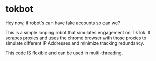 # tokbot
Hey now, if robot's can have fake accounts so can we?

This is a simple looping robot that simulates engagement on TikTok. It scrapes proxies and uses the chrome browser with those proxies to simulate different IP Addresses and minimize tracking redundancy.

This code IS flexible and can be used in multi-threading.
